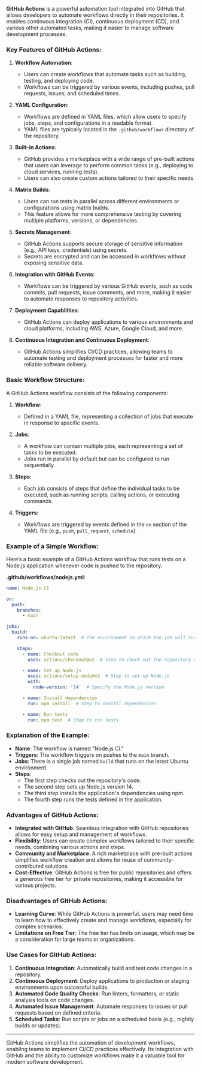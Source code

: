 **GitHub Actions** is a powerful automation tool integrated into GitHub that allows developers to automate workflows directly in their repositories. It enables continuous integration (CI), continuous deployment (CD), and various other automated tasks, making it easier to manage software development processes.

### Key Features of GitHub Actions:

1. **Workflow Automation**:
   - Users can create workflows that automate tasks such as building, testing, and deploying code.
   - Workflows can be triggered by various events, including pushes, pull requests, issues, and scheduled times.

2. **YAML Configuration**:
   - Workflows are defined in YAML files, which allow users to specify jobs, steps, and configurations in a readable format.
   - YAML files are typically located in the `.github/workflows` directory of the repository.

3. **Built-in Actions**:
   - GitHub provides a marketplace with a wide range of pre-built actions that users can leverage to perform common tasks (e.g., deploying to cloud services, running tests).
   - Users can also create custom actions tailored to their specific needs.

4. **Matrix Builds**:
   - Users can run tests in parallel across different environments or configurations using matrix builds.
   - This feature allows for more comprehensive testing by covering multiple platforms, versions, or dependencies.

5. **Secrets Management**:
   - GitHub Actions supports secure storage of sensitive information (e.g., API keys, credentials) using secrets.
   - Secrets are encrypted and can be accessed in workflows without exposing sensitive data.

6. **Integration with GitHub Events**:
   - Workflows can be triggered by various GitHub events, such as code commits, pull requests, issue comments, and more, making it easier to automate responses to repository activities.

7. **Deployment Capabilities**:
   - GitHub Actions can deploy applications to various environments and cloud platforms, including AWS, Azure, Google Cloud, and more.

8. **Continuous Integration and Continuous Deployment**:
   - GitHub Actions simplifies CI/CD practices, allowing teams to automate testing and deployment processes for faster and more reliable software delivery.

### Basic Workflow Structure:

A GitHub Actions workflow consists of the following components:

1. **Workflow**:
   - Defined in a YAML file, representing a collection of jobs that execute in response to specific events.

2. **Jobs**:
   - A workflow can contain multiple jobs, each representing a set of tasks to be executed.
   - Jobs run in parallel by default but can be configured to run sequentially.

3. **Steps**:
   - Each job consists of steps that define the individual tasks to be executed, such as running scripts, calling actions, or executing commands.

4. **Triggers**:
   - Workflows are triggered by events defined in the `on` section of the YAML file (e.g., `push`, `pull_request`, `schedule`).

### Example of a Simple Workflow:

Here’s a basic example of a GitHub Actions workflow that runs tests on a Node.js application whenever code is pushed to the repository.

**.github/workflows/nodejs.yml**:
```yaml
name: Node.js CI

on:
  push:
    branches:
      - main

jobs:
  build:
    runs-on: ubuntu-latest  # The environment in which the job will run

    steps:
      - name: Checkout code
        uses: actions/checkout@v2  # Step to check out the repository code

      - name: Set up Node.js
        uses: actions/setup-node@v2  # Step to set up Node.js
        with:
          node-version: '14'  # Specify the Node.js version

      - name: Install dependencies
        run: npm install  # Step to install dependencies

      - name: Run tests
        run: npm test  # Step to run tests
```

### Explanation of the Example:

- **Name**: The workflow is named "Node.js CI."
- **Triggers**: The workflow triggers on pushes to the `main` branch.
- **Jobs**: There is a single job named `build` that runs on the latest Ubuntu environment.
- **Steps**:
  - The first step checks out the repository's code.
  - The second step sets up Node.js version 14.
  - The third step installs the application's dependencies using npm.
  - The fourth step runs the tests defined in the application.

### Advantages of GitHub Actions:

- **Integrated with GitHub**: Seamless integration with GitHub repositories allows for easy setup and management of workflows.
- **Flexibility**: Users can create complex workflows tailored to their specific needs, combining various actions and steps.
- **Community and Marketplace**: A rich marketplace with pre-built actions simplifies workflow creation and allows for reuse of community-contributed solutions.
- **Cost-Effective**: GitHub Actions is free for public repositories and offers a generous free tier for private repositories, making it accessible for various projects.

### Disadvantages of GitHub Actions:

- **Learning Curve**: While GitHub Actions is powerful, users may need time to learn how to effectively create and manage workflows, especially for complex scenarios.
- **Limitations on Free Tier**: The free tier has limits on usage, which may be a consideration for large teams or organizations.

### Use Cases for GitHub Actions:

1. **Continuous Integration**: Automatically build and test code changes in a repository.
2. **Continuous Deployment**: Deploy applications to production or staging environments upon successful builds.
3. **Automated Code Quality Checks**: Run linters, formatters, or static analysis tools on code changes.
4. **Automated Issue Management**: Automate responses to issues or pull requests based on defined criteria.
5. **Scheduled Tasks**: Run scripts or jobs on a scheduled basis (e.g., nightly builds or updates).

---

GitHub Actions simplifies the automation of development workflows, enabling teams to implement CI/CD practices effectively. Its integration with GitHub and the ability to customize workflows make it a valuable tool for modern software development.